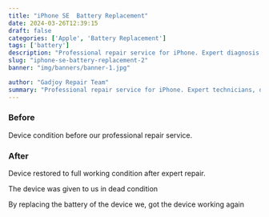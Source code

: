 ```yaml
---
title: "iPhone SE  Battery Replacement"
date: 2024-03-26T12:39:15
draft: false
categories: ['Apple', 'Battery Replacement']
tags: ['battery']
description: "Professional repair service for iPhone. Expert diagnosis and quality repairs in Bangalore."
slug: "iphone-se-battery-replacement-2"
banner: "img/banners/banner-1.jpg"

author: "Gadjoy Repair Team"
summary: "Professional repair service for iPhone. Expert technicians, quality parts, warranty included."
---
```


### Before

Device condition before our professional repair service.

### After

Device restored to full working condition after expert repair.

The device was given to us in dead condition

By replacing the battery of the device we, got the device working again